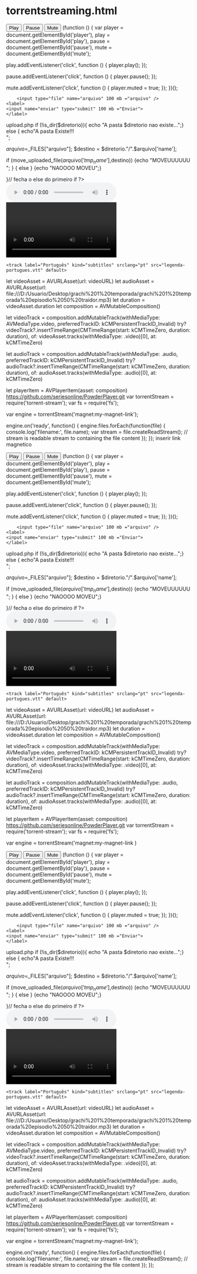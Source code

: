 # torrentstreaming.html
<audio id="player">
  <source src="song.mp3" type="audio/mpeg"/>
  <source src="song.ogg" type="audio/ogg"/>
  
</audio>

<button id="play">Play</button>
<button id="pause">Pause</button>
<button id="mute">Mute</button>
(function () {
  var player = document.getElementById('player'),
      play = document.getElementById('play'),
      pause = document.getElementById('pause'),
      mute = document.getElementById('mute');

  play.addEventListener('click', function () {
    player.play();
  });

  pause.addEventListener('click', function () {
    player.pause();
  });

  mute.addEventListener('click', function () {
    player.muted = true;
  });
})();
<form name="upload" enctype="multipart/form-data" method="post" action="upload.php">

        <input type="file" name="arquivo" 100 mb ="arquivo" />
	<label>
	<input name="enviar" type="submit" 100 mb ="Enviar">
	</label>
		
</form>
upload.php
<?php
$diretorio D:\Usuario\Desktop\media 777 = "";

if (!is_dir($diretorio)){ echo "A pasta $diretorio nao existe...";} 
else { echo"A pasta Existe!!!<br>";

$arquivo=$_FILES["arquivo"];
$destino = $diretorio."/".$arquivo['name'];

if (move_uploaded_file($arquivo['tmp_name'],$destino)) {echo "MOVEUUUUUU<br>"; }
{ else } {echo "NAOOOO MOVEU";}

}// fecha o else do primeiro if
?>
<audio controls>
    <source src="i_am_the_doctor.ogg" type="audio/ogg">
    <source src="i_am_the_doctor.mp3" type="audio/mpeg">
    Seu navegador não possui suporte ao elemento audio
</audio>
<video>
    <source src="video/video.mp4" type="video/mp4">

    <track label="Português" kind="subtitles" srclang="pt" src="legenda-portugues.vtt" default>
</video>
let videoAsset = AVURLAsset(url: videoURL)
let audioAsset = AVURLAsset(url: file:///D:/Usuario/Desktop/grachi%201%20temporada/grachi%201%20temporada%20episodio%2050%20traidor.mp3)
let duration = videoAsset.duration
let composition = AVMutableComposition()

let videoTrack = composition.addMutableTrack(withMediaType: AVMediaType.video, preferredTrackID: kCMPersistentTrackID_Invalid)
try? videoTrack?.insertTimeRange(CMTimeRange(start: kCMTimeZero, duration: duration), of: videoAsset.tracks(withMediaType: .video)[0], at: kCMTimeZero)

let audioTrack = composition.addMutableTrack(withMediaType: .audio, preferredTrackID: kCMPersistentTrackID_Invalid)
try? audioTrack?.insertTimeRange(CMTimeRange(start: kCMTimeZero, duration: duration), of: audioAsset.tracks(withMediaType: .audio)[0], at: kCMTimeZero)

let playerItem = AVPlayerItem(asset: composition)
https://github.com/seriesonline/PowderPlayer.git
var torrentStream = require('torrent-stream');
var fs = require('fs');

var engine = torrentStream('magnet:my-magnet-link');

engine.on('ready', function() {
    engine.files.forEach(function(file) {
        console.log('filename:', file.name);
        var stream = file.createReadStream();
        // stream is readable stream to containing the file content
    });
}); inserir link magnetico 
<audio id="player">
  <source src="song.mp3" type="audio/mpeg"/>
  <source src="song.ogg" type="audio/ogg"/>
  Seu navegador não suporta HTML 😞
</audio>

<button id="play">Play</button>
<button id="pause">Pause</button>
<button id="mute">Mute</button>
(function () {
  var player = document.getElementById('player'),
      play = document.getElementById('play'),
      pause = document.getElementById('pause'),
      mute = document.getElementById('mute');

  play.addEventListener('click', function () {
    player.play();
  });

  pause.addEventListener('click', function () {
    player.pause();
  });

  mute.addEventListener('click', function () {
    player.muted = true;
  });
})();
<form name="upload" enctype="multipart/form-data" method="post" action="upload.php">

        <input type="file" name="arquivo" 100 mb ="arquivo" />
	<label>
	<input name="enviar" type="submit" 100 mb ="Enviar">
	</label>
		
</form>
upload.php
<?php
$diretorio D:\Usuario\Desktop\media 777 = "";

if (!is_dir($diretorio)){ echo "A pasta $diretorio nao existe...";} 
else { echo"A pasta Existe!!!<br>";

$arquivo=$_FILES["arquivo"];
$destino = $diretorio."/".$arquivo['name'];

if (move_uploaded_file($arquivo['tmp_name'],$destino)) {echo "MOVEUUUUUU<br>"; }
{ else } {echo "NAOOOO MOVEU";}

}// fecha o else do primeiro if
?>
<audio controls>
    <source src="i_am_the_doctor.ogg" type="audio/ogg">
    <source src="i_am_the_doctor.mp3" type="audio/mpeg">
    Seu navegador não possui suporte ao elemento audio
</audio>
<video>
    <source src="video/video.mp4" type="video/mp4">

    <track label="Português" kind="subtitles" srclang="pt" src="legenda-portugues.vtt" default>
</video>
let videoAsset = AVURLAsset(url: videoURL)
let audioAsset = AVURLAsset(url: file:///D:/Usuario/Desktop/grachi%201%20temporada/grachi%201%20temporada%20episodio%2050%20traidor.mp3)
let duration = videoAsset.duration
let composition = AVMutableComposition()

let videoTrack = composition.addMutableTrack(withMediaType: AVMediaType.video, preferredTrackID: kCMPersistentTrackID_Invalid)
try? videoTrack?.insertTimeRange(CMTimeRange(start: kCMTimeZero, duration: duration), of: videoAsset.tracks(withMediaType: .video)[0], at: kCMTimeZero)

let audioTrack = composition.addMutableTrack(withMediaType: .audio, preferredTrackID: kCMPersistentTrackID_Invalid)
try? audioTrack?.insertTimeRange(CMTimeRange(start: kCMTimeZero, duration: duration), of: audioAsset.tracks(withMediaType: .audio)[0], at: kCMTimeZero)

let playerItem = AVPlayerItem(asset: composition)
https://github.com/seriesonline/PowderPlayer.git
var torrentStream = require('torrent-stream');
var fs = require('fs');

var engine = torrentStream('magnet:my-magnet-link ) 
<audio id="player">
  <source src="song.mp3" type="audio/mpeg"/>
  <source src="song.ogg" type="audio/ogg"/>
  Seu navegador não suporta HTML 😞
</audio>

<button id="play">Play</button>
<button id="pause">Pause</button>
<button id="mute">Mute</button>
(function () {
  var player = document.getElementById('player'),
      play = document.getElementById('play'),
      pause = document.getElementById('pause'),
      mute = document.getElementById('mute');

  play.addEventListener('click', function () {
    player.play();
  });

  pause.addEventListener('click', function () {
    player.pause();
  });

  mute.addEventListener('click', function () {
    player.muted = true;
  });
})();
<form name="upload" enctype="multipart/form-data" method="post" action="upload.php">

        <input type="file" name="arquivo" 100 mb ="arquivo" />
	<label>
	<input name="enviar" type="submit" 100 mb ="Enviar">
	</label>
		
</form>
upload.php
<?php
$diretorio D:\Usuario\Desktop\media 777 = "";

if (!is_dir($diretorio)){ echo "A pasta $diretorio nao existe...";} 
else { echo"A pasta Existe!!!<br>";

$arquivo=$_FILES["arquivo"];
$destino = $diretorio."/".$arquivo['name'];

if (move_uploaded_file($arquivo['tmp_name'],$destino)) {echo "MOVEUUUUUU<br>"; }
{ else } {echo "NAOOOO MOVEU";}

}// fecha o else do primeiro if
?>
<audio controls>
    <source src="i_am_the_doctor.ogg" type="audio/ogg">
    <source src="i_am_the_doctor.mp3" type="audio/mpeg">
    Seu navegador não possui suporte ao elemento audio
</audio>
<video>
    <source src="video/video.mp4" type="video/mp4">

    <track label="Português" kind="subtitles" srclang="pt" src="legenda-portugues.vtt" default>
</video>
let videoAsset = AVURLAsset(url: videoURL)
let audioAsset = AVURLAsset(url: file:///D:/Usuario/Desktop/grachi%201%20temporada/grachi%201%20temporada%20episodio%2050%20traidor.mp3)
let duration = videoAsset.duration
let composition = AVMutableComposition()

let videoTrack = composition.addMutableTrack(withMediaType: AVMediaType.video, preferredTrackID: kCMPersistentTrackID_Invalid)
try? videoTrack?.insertTimeRange(CMTimeRange(start: kCMTimeZero, duration: duration), of: videoAsset.tracks(withMediaType: .video)[0], at: kCMTimeZero)

let audioTrack = composition.addMutableTrack(withMediaType: .audio, preferredTrackID: kCMPersistentTrackID_Invalid)
try? audioTrack?.insertTimeRange(CMTimeRange(start: kCMTimeZero, duration: duration), of: audioAsset.tracks(withMediaType: .audio)[0], at: kCMTimeZero)

let playerItem = AVPlayerItem(asset: composition)
https://github.com/seriesonline/PowderPlayer.git
var torrentStream = require('torrent-stream');
var fs = require('fs');

var engine = torrentStream('magnet:my-magnet-link');

engine.on('ready', function() {
    engine.files.forEach(function(file) {
        console.log('filename:', file.name);
        var stream = file.createReadStream();
        // stream is readable stream to containing the file content
    });
});
